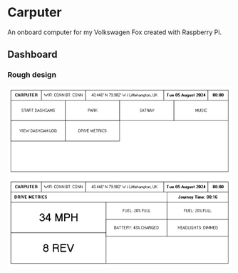 # Carputer

An onboard computer for my Volkswagen Fox created with Raspberry Pi.

## Dashboard

### Rough design

![](./_ideas/designs/interface-rough-design.png)
